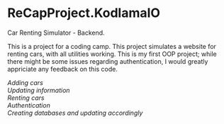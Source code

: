 # ReCapProject.KodlamaIO
Car Renting Simulator - Backend.

This is a project for a coding camp. This project simulates a website for renting cars, with all utilities working. This is my first OOP project; while there might be some issues regarding authentication, I would greatly appriciate any feedback on this code.

*Adding cars* </br>
*Updating information* </br>
*Renting cars* </br>
*Authentication* </br>
*Creating databases and updating accordingly* </br>
